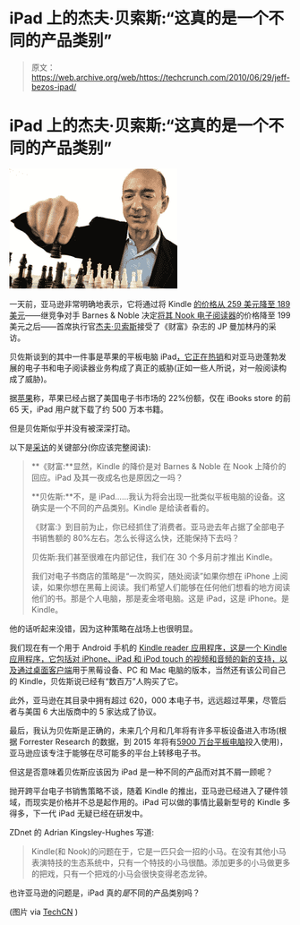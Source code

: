 # iPad 上的杰夫·贝索斯:“这真的是一个不同的产品类别”

> 原文：<https://web.archive.org/web/https://techcrunch.com/2010/06/29/jeff-bezos-ipad/>

# iPad 上的杰夫·贝索斯:“这真的是一个不同的产品类别”

![](img/a444af17b3d27594da08c65209d74256.png)

一天前，亚马逊非常明确地表示，它将通过将 Kindle [的价格从 259 美元降至 189 美元](https://web.archive.org/web/20221209172011/https://beta.techcrunch.com/2010/06/21/kindle-price/)——继竞争对手 Barnes & Noble 决定[将其 Nook 电子阅读器](https://web.archive.org/web/20221209172011/https://beta.techcrunch.com/2010/06/21/bn-confirms-new-149-nook-wi-fi-drops-3g-model-price-to-199/)的价格降至 199 美元之后——首席执行官[杰夫·贝索斯](https://web.archive.org/web/20221209172011/http://www.crunchbase.com/person/jeff-bezos)接受了《财富》杂志的 JP 曼加林丹的采访。

贝佐斯谈到的其中一件事是苹果的平板电脑 iPad[，它正在](https://web.archive.org/web/20221209172011/http://www.crunchbase.com/product/ipad)[热销](https://web.archive.org/web/20221209172011/https://beta.techcrunch.com/2010/06/22/apple-sells-3-million-ipads-in-80-days-11000-ipad-apps-available/)和对亚马逊蓬勃发展的电子书和电子阅读器业务构成了真正的威胁(正如一些人所说，对一般阅读构成了威胁)。

据[苹果](https://web.archive.org/web/20221209172011/http://crunchgear.com/tag/Apple)称，苹果已经占据了美国电子书市场的 22%份额，仅在 iBooks store 的前 65 天，iPad 用户就下载了约 500 万本书籍。

但是贝佐斯似乎并没有被深深打动。

以下是[采访](https://web.archive.org/web/20221209172011/http://tech.fortune.cnn.com/2010/06/29/jeff-bezos%E2%80%99s-mission-compelling-small-publishers-to-think-big/)的关键部分(你应该完整阅读):

> **《财富:**显然，Kindle 的降价是对 Barnes & Noble 在 Nook 上降价的回应。iPad 及其一夜成名也是原因之一吗？
> 
> **贝佐斯:**不，是 iPad……我认为将会出现一批类似平板电脑的设备。这确实是一个不同的产品类别。Kindle 是给读者看的。
> 
> 《财富:》到目前为止，你已经抓住了消费者。亚马逊去年占据了全部电子书销售额的 80%左右。怎么长得这么快，还能保持下去吗？
> 
> 贝佐斯:我们甚至很难在内部记住，我们在 30 个多月前才推出 Kindle。
> 
> 我们对电子书商店的策略是“一次购买，随处阅读”如果你想在 iPhone 上阅读，如果你想在黑莓上阅读。我们希望人们能够在任何他们想看的地方阅读他们的书。那是个人电脑，那是麦金塔电脑。这是 iPad，这是 iPhone。是 Kindle。

他的话听起来没错，因为这种策略在战场上也很明显。

我们现在有一个用于 Android 手机的 [Kindle reader 应用程序，这是一个 Kindle 应用程序，它包括对 iPhone、iPad 和 iPod touch 的视频和音频的新的](https://web.archive.org/web/20221209172011/https://beta.techcrunch.com/2010/06/28/kindle-android/)[支持，以及通过](https://web.archive.org/web/20221209172011/https://beta.techcrunch.com/2010/06/27/video-kindle-ipad-iphone/)[桌面客户端](https://web.archive.org/web/20221209172011/http://www.crunchgear.com/2009/11/10/amazon-finally-releases-the-kindle-for-pc-app-but-its-still-in-beta/)用于黑莓设备、PC 和 Mac 电脑的版本，当然还有该公司自己的 Kindle，贝佐斯说已经有“数百万”人购买了它。

此外，亚马逊在其目录中拥有超过 620，000 本电子书，远远超过苹果，尽管后者与美国 6 大出版商中的 5 家达成了协议。

最后，我认为贝佐斯是正确的，未来几个月和几年将有许多平板设备进入市场(根据 Forrester Research 的数据，到 2015 年将有[5900 万台平板电脑](https://web.archive.org/web/20221209172011/https://beta.techcrunch.com/2010/06/17/forrester-tablets-outsell-netbooks/)投入使用)，亚马逊应该专注于能够在尽可能多的平台上转移电子书。

但这是否意味着贝佐斯应该因为 iPad 是一种不同的产品而对其不屑一顾呢？

抛开跨平台电子书销售策略不谈，随着 Kindle 的推出，亚马逊已经进入了硬件领域，而现实是价格并不总是起作用的。iPad 可以做的事情比最新型号的 Kindle 多得多，下一代 iPad 无疑已经在研发中。

ZDnet 的 Adrian Kingsley-Hughes 写道:

> Kindle(和 Nook)的问题在于，它是一匹只会一招的小马。在没有其他小马表演特技的生态系统中，只有一个特技的小马很酷。添加更多的小马做更多的把戏，只有一个把戏的小马会很快变得老态龙钟。

也许亚马逊的问题是，iPad 真的*是*不同的产品类别吗？

(图片 via [TechCN](https://web.archive.org/web/20221209172011/http://www.techcn.com.cn/index.php?doc-view-139953) )